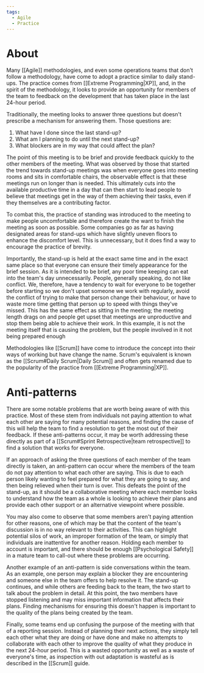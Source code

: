 ```yaml
---
tags:
  - Agile
  - Practice
---
```

# About
Many [[Agile]] methodologies, and even some operations teams that don't follow a methodology, have come to adopt a practice similar to daily stand-ups. The practice comes from [[Extreme Programming|XP]], and, in the spirit of the methodology, it looks to provide an opportunity for members of the team to feedback on the development that has taken place in the last 24-hour period.

Traditionally, the meeting looks to answer three questions but doesn't prescribe a mechanism for answering them. Those questions are:
1) What have I done since the last stand-up?
2) What am I planning to do until the next stand-up?
3) What blockers are in my way that could affect the plan?

The point of this meeting is to be brief and provide feedback quickly to the other members of the meeting. What was observed by those that started the trend towards stand-up meetings was when everyone goes into meeting rooms and sits in comfortable chairs, the observable effect is that these meetings run on longer than is needed. This ultimately cuts into the available productive time in a day that can then start to lead people to believe that meetings get in the way of them achieving their tasks, even if they themselves are a contributing factor.

To combat this, the practice of standing was introduced to the meeting to make people uncomfortable and therefore create the want to finish the meeting as soon as possible. Some companies go as far as having designated areas for stand-ups which have slightly uneven floors to enhance the discomfort level. This is unnecessary, but it does find a way to encourage the practice of brevity.

Importantly, the stand-up is held at the exact same time and in the exact same place so that everyone can ensure their timely appearance for the brief session. As it is intended to be brief, any poor time keeping can eat into the team's day unnecessarily. People, generally speaking, do not like conflict. We, therefore, have a tendency to wait for everyone to be together before starting so we don't upset someone we work with regularly, avoid the conflict of trying to make that person change their behaviour, or have to waste more time getting that person up to speed with things they've missed. This has the same effect as sitting in the meeting; the meeting length drags on and people get upset that meetings are unproductive and stop them being able to achieve their work. In this example, it is not the meeting itself that is causing the problem, but the people involved in it not being prepared enough 

Methodologies like [[Scrum]] have come to introduce the concept into their ways of working but have change the name. Scrum's equivalent is known as the [[Scrum#Daily Scrum|Daily Scrum]] and often gets renamed due to the popularity of the practice from [[Extreme Programming|XP]].
# Anti-patterns
There are some notable problems that are worth being aware of with this practice. Most of these stem from individuals not paying attention to what each other are saying for many potential reasons, and finding the cause of this will help the team to find a resolution to get the most out of their feedback. If these anti-patterns occur, it may be worth addressing these directly as part of a [[Scrum#Sprint Retrospective|team retrospective]] to find a solution that works for everyone.

If an approach of asking the three questions of each member of the team directly is taken, an anti-pattern can occur where the members of the team do not pay attention to what each other are saying. This is due to each person likely wanting to feel prepared for what they are going to say, and then being relieved when their turn is over. This defeats the point of the stand-up, as it should be a collaborative meeting where each member looks to understand how the team as a whole is looking to achieve their plans and provide each other support or an alternative viewpoint where possible.

You may also come to observe that some members aren't paying attention for other reasons, one of which may be that the content of the team's discussion is in no way relevant to their activities. This can highlight potential silos of work, an improper formation of the team, or simply that individuals are inattentive for another reason. Holding each member to account is important, and there should be enough [[Psychological Safety]] in a mature team to call-out where these problems are occurring.

Another example of an anti-pattern is side conversations within the team. As an example, one person may explain a blocker they are encountering and someone else in the team offers to help resolve it. The stand-up continues, and while others are feeding back to the team, the two start to talk about the problem in detail. At this point, the two members have stopped listening and may miss important information that affects their plans. Finding mechanisms for ensuring this doesn't happen is important to the quality of the plans being created by the team.

Finally, some teams end up confusing the purpose of the meeting with that of a reporting session. Instead of planning their next actions, they simply tell each other what they are doing or have done and make no attempts to collaborate with each other to improve the quality of what they produce in the next 24-hour period. This is a wasted opportunity as well as a waste of everyone's time, as inspection with out adaptation is wasteful as is described in the [[Scrum]] guide.